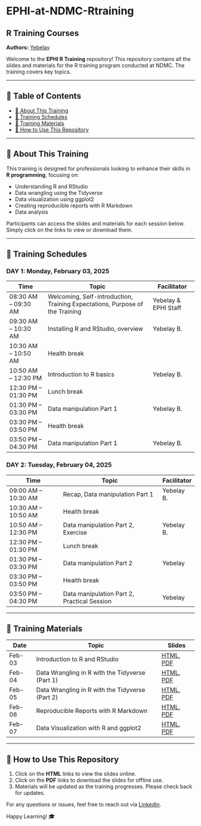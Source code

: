 # EPHI-at-NDMC-Rtraining

## R Training Courses

**Authors:** [Yebelay](https://github.com/Yebelay)  

Welcome to the **EPHI R Training** repository! This repository contains all the slides and materials for the R training program conducted at NDMC. The training covers key topics.

---

## 📌 Table of Contents
- [📌 About This Training](#about-this-training)
- [📅 Training Schedules](#training-schedules)
- [📂 Training Materials](#training-materials)
- [🚀 How to Use This Repository](#how-to-use-this-repository)

---

## 📌 About This Training
This training is designed for professionals looking to enhance their skills in **R programming**, focusing on:
- Understanding R and RStudio
- Data wrangling using the Tidyverse
- Data visualization using ggplot2
- Creating reproducible reports with R Markdown
- Data analysis

Participants can access the slides and materials for each session below. Simply click on the links to view or download them.

---

## 📅 Training Schedules

### **DAY 1: Monday, February 03, 2025**

| Time | Topic | Facilitator |
|------|-----------------------------------------------|-------------|
| 08:30 AM – 09:30 AM | Welcoming, Self-introduction, Training Expectations, Purpose of the Training | Yebelay & EPHI Staff |
| 09:30 AM – 10:30 AM | Installing R and RStudio, overview | Yebelay B. |
| 10:30 AM – 10:50 AM | Health break |  |
| 10:50 AM – 12:30 PM | Introduction to R basics | Yebelay B. |
| 12:30 PM – 01:30 PM | Lunch break |  |
| 01:30 PM – 03:30 PM | Data manipulation Part 1 | Yebelay B. |
| 03:30 PM – 03:50 PM | Health break |  |
| 03:50 PM – 04:30 PM | Data manipulation Part 1 | Yebelay B. |

### **DAY 2: Tuesday, February 04, 2025**

| Time | Topic | Facilitator |
|------|-----------------------------------------------|-------------|
| 09:00 AM – 10:30 AM | Recap, Data manipulation Part 1 | Yebelay B. |
| 10:30 AM – 10:50 AM | Health break |  |
| 10:50 AM – 12:30 PM | Data manipulation Part 2, Exercise | Yebelay B. |
| 12:30 PM – 01:30 PM | Lunch break |  |
| 01:30 PM – 03:30 PM | Data manipulation Part 2 | Yebelay |
| 03:30 PM – 03:50 PM | Health break |  |
| 03:50 PM – 04:30 PM | Data manipulation Part 2, Practical Session | Yebelay |

---

## 📂 Training Materials

| Date   | Topic  | Slides |
|--------|--------------------------------------------|------------------------------------------------|
| Feb-03 | Introduction to R and RStudio | [HTML](https://yebelay.rbind.io/static/slides/ephi_day1/day%201.html), [PDF]() |
| Feb-04 | Data Wrangling in R with the Tidyverse (Part 1) | [HTML](https://github.com/Yebelay/RTraining_EPHI/blob/main/02%20data_manipulation/data_wrangling.html), [PDF]() |
| Feb-05 | Data Wrangling in R with the Tidyverse (Part 2) | [HTML](), [PDF]() |
| Feb-06 | Reproducible Reports with R Markdown | [HTML](), [PDF]() |
| Feb-07 | Data Visualization with R and ggplot2 | [HTML](), [PDF]() |

---

## 🚀 How to Use This Repository
1. Click on the **HTML** links to view the slides online.
2. Click on the **PDF** links to download the slides for offline use.
3. Materials will be updated as the training progresses. Please check back for updates.

For any questions or issues, feel free to reach out via [LinkedIn](https://www.linkedin.com/in/yebelay/).

Happy Learning! 🎓  
